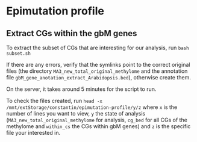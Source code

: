 # Epimutation profile

## Extract CGs within the gbM genes

To extract the subset of CGs that are interesting for our analysis, run `bash subset.sh`

If there are any errors, verify that the symlinks point to the correct original files (the directory `MA3_new_total_original_methylome` and the annotation file `gbM_gene_anotation_extract_Arabidopsis.bed`), otherwise create them.

On the server, it takes around 5 minutes for the script to run.

To check the files created, run `head -x /mnt/extStorage/constantin/epimutation-profile/y/z` where `x` is the number of lines you want to view, `y` the state of analysis (`MA3_new_total_original_methylome` for analysis, `cg_bed` for all CGs of the methylome and `within_cs` the CGs within gbM genes) and `z` is the specific file your interested in. 

